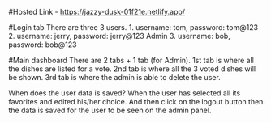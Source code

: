 
#Hosted Link - https://jazzy-dusk-01f21e.netlify.app/


#Login tab
  There are three 3 users.
    1. username: tom, password: tom@123
    2. username: jerry, password: jerry@123  Admin
    3. username: bob, password: bob@123

#Main dashboard
  There are 2 tabs + 1 tab (for Admin).
  1st tab is where all the dishes are listed for a vote.
  2nd tab is where all the 3 voted dishes will be shown.
  3rd tab is where the admin is able to delete the user.

When does the user data is saved?
  When the user has selected all its favorites and edited his/her choice. And then click on the logout button then the data is saved for the user to be seen on the admin panel.
